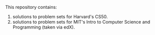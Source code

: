 This repository contains:

1) solutions to problem sets for Harvard's CS50.
2) solutions to problem sets for MIT's Intro to Computer Science and Programming (taken via edX).
